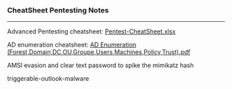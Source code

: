 ### CheatSheet Pentesting Notes
-------------------------------------------------------------------------------------------------------------------------------

Advanced Pentesting cheatsheet: 
[Pentest-CheatSheet.xlsx](https://github.com/VraiHack/Advanced-Pentesting-cheatsheet/raw/main/Pentest-CheatSheet.xlsx)

AD enumeration cheatsheet:
[AD Enumeration (Forest,Domain,DC,OU,Groupe,Users,Machines,Policy,Trust).pdf](https://github.com/VraiHack/Advanced-Pentesting-cheatsheet/blob/main/AD%20Enumeration%20(Forest%2CDomain%2CDC%2COU%2CGroupe%2CUsers%2CMachines%2CPolicy%2CTrust).pdf)

AMSI evasion and clear text password to spike the mimikatz hash

triggerable-outlook-malware




